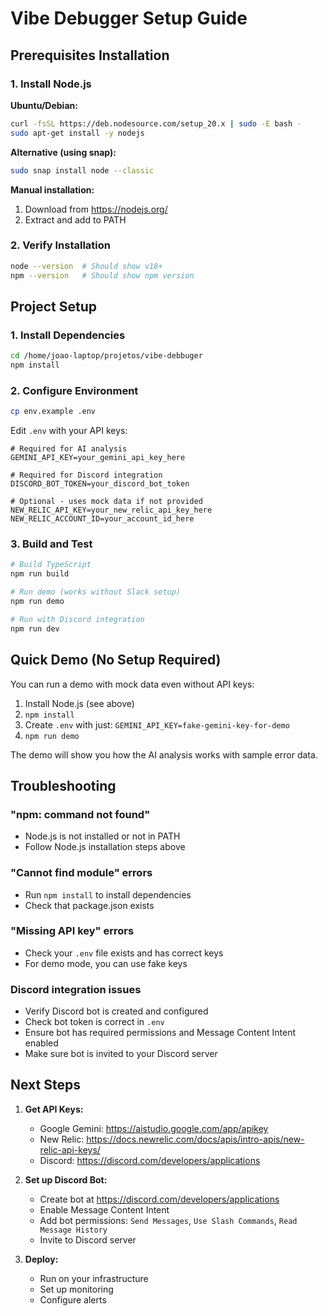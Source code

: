 # Vibe Debugger Setup Guide

## Prerequisites Installation

### 1. Install Node.js

**Ubuntu/Debian:**

```bash
curl -fsSL https://deb.nodesource.com/setup_20.x | sudo -E bash -
sudo apt-get install -y nodejs
```

**Alternative (using snap):**

```bash
sudo snap install node --classic
```

**Manual installation:**

1. Download from https://nodejs.org/
2. Extract and add to PATH

### 2. Verify Installation

```bash
node --version  # Should show v18+
npm --version   # Should show npm version
```

## Project Setup

### 1. Install Dependencies

```bash
cd /home/joao-laptop/projetos/vibe-debbuger
npm install
```

### 2. Configure Environment

```bash
cp env.example .env
```

Edit `.env` with your API keys:

```env
# Required for AI analysis
GEMINI_API_KEY=your_gemini_api_key_here

# Required for Discord integration
DISCORD_BOT_TOKEN=your_discord_bot_token

# Optional - uses mock data if not provided
NEW_RELIC_API_KEY=your_new_relic_api_key_here
NEW_RELIC_ACCOUNT_ID=your_account_id_here
```

### 3. Build and Test

```bash
# Build TypeScript
npm run build

# Run demo (works without Slack setup)
npm run demo

# Run with Discord integration
npm run dev
```

## Quick Demo (No Setup Required)

You can run a demo with mock data even without API keys:

1. Install Node.js (see above)
2. `npm install`
3. Create `.env` with just: `GEMINI_API_KEY=fake-gemini-key-for-demo`
4. `npm run demo`

The demo will show you how the AI analysis works with sample error data.

## Troubleshooting

### "npm: command not found"

- Node.js is not installed or not in PATH
- Follow Node.js installation steps above

### "Cannot find module" errors

- Run `npm install` to install dependencies
- Check that package.json exists

### "Missing API key" errors

- Check your `.env` file exists and has correct keys
- For demo mode, you can use fake keys

### Discord integration issues

- Verify Discord bot is created and configured
- Check bot token is correct in `.env`
- Ensure bot has required permissions and Message Content Intent enabled
- Make sure bot is invited to your Discord server

## Next Steps

1. **Get API Keys:**

   - Google Gemini: https://aistudio.google.com/app/apikey
   - New Relic: https://docs.newrelic.com/docs/apis/intro-apis/new-relic-api-keys/
   - Discord: https://discord.com/developers/applications

2. **Set up Discord Bot:**

   - Create bot at https://discord.com/developers/applications
   - Enable Message Content Intent
   - Add bot permissions: `Send Messages`, `Use Slash Commands`, `Read Message History`
   - Invite to Discord server

3. **Deploy:**
   - Run on your infrastructure
   - Set up monitoring
   - Configure alerts
